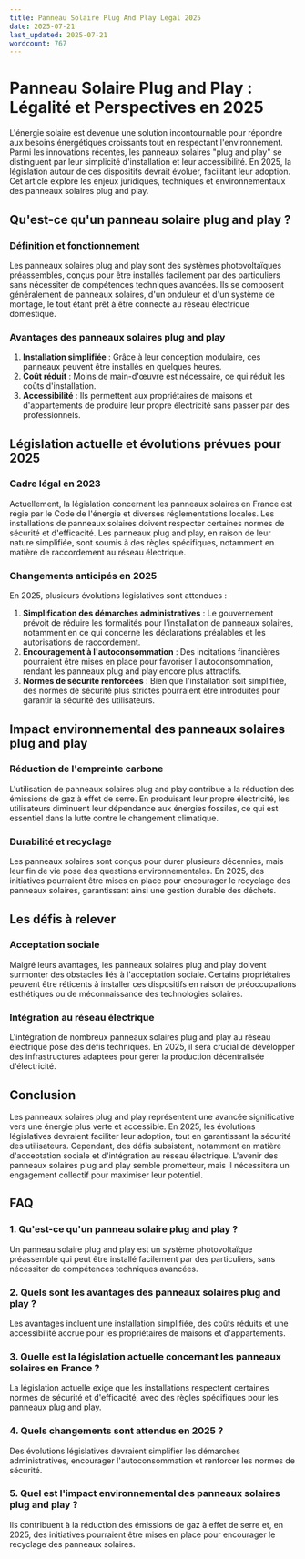 ```yaml
---
title: Panneau Solaire Plug And Play Legal 2025
date: 2025-07-21
last_updated: 2025-07-21
wordcount: 767
---
```


# Panneau Solaire Plug and Play : Légalité et Perspectives en 2025

L'énergie solaire est devenue une solution incontournable pour répondre aux besoins énergétiques croissants tout en respectant l'environnement. Parmi les innovations récentes, les panneaux solaires "plug and play" se distinguent par leur simplicité d'installation et leur accessibilité. En 2025, la législation autour de ces dispositifs devrait évoluer, facilitant leur adoption. Cet article explore les enjeux juridiques, techniques et environnementaux des panneaux solaires plug and play.

## Qu'est-ce qu'un panneau solaire plug and play ?

### Définition et fonctionnement

Les panneaux solaires plug and play sont des systèmes photovoltaïques préassemblés, conçus pour être installés facilement par des particuliers sans nécessiter de compétences techniques avancées. Ils se composent généralement de panneaux solaires, d'un onduleur et d'un système de montage, le tout étant prêt à être connecté au réseau électrique domestique.

### Avantages des panneaux solaires plug and play

1. **Installation simplifiée** : Grâce à leur conception modulaire, ces panneaux peuvent être installés en quelques heures.
2. **Coût réduit** : Moins de main-d'œuvre est nécessaire, ce qui réduit les coûts d'installation.
3. **Accessibilité** : Ils permettent aux propriétaires de maisons et d'appartements de produire leur propre électricité sans passer par des professionnels.

## Législation actuelle et évolutions prévues pour 2025

### Cadre légal en 2023

Actuellement, la législation concernant les panneaux solaires en France est régie par le Code de l'énergie et diverses réglementations locales. Les installations de panneaux solaires doivent respecter certaines normes de sécurité et d'efficacité. Les panneaux plug and play, en raison de leur nature simplifiée, sont soumis à des règles spécifiques, notamment en matière de raccordement au réseau électrique.

### Changements anticipés en 2025

En 2025, plusieurs évolutions législatives sont attendues :

1. **Simplification des démarches administratives** : Le gouvernement prévoit de réduire les formalités pour l'installation de panneaux solaires, notamment en ce qui concerne les déclarations préalables et les autorisations de raccordement.
2. **Encouragement à l'autoconsommation** : Des incitations financières pourraient être mises en place pour favoriser l'autoconsommation, rendant les panneaux plug and play encore plus attractifs.
3. **Normes de sécurité renforcées** : Bien que l'installation soit simplifiée, des normes de sécurité plus strictes pourraient être introduites pour garantir la sécurité des utilisateurs.

## Impact environnemental des panneaux solaires plug and play

### Réduction de l'empreinte carbone

L'utilisation de panneaux solaires plug and play contribue à la réduction des émissions de gaz à effet de serre. En produisant leur propre électricité, les utilisateurs diminuent leur dépendance aux énergies fossiles, ce qui est essentiel dans la lutte contre le changement climatique.

### Durabilité et recyclage

Les panneaux solaires sont conçus pour durer plusieurs décennies, mais leur fin de vie pose des questions environnementales. En 2025, des initiatives pourraient être mises en place pour encourager le recyclage des panneaux solaires, garantissant ainsi une gestion durable des déchets.

## Les défis à relever

### Acceptation sociale

Malgré leurs avantages, les panneaux solaires plug and play doivent surmonter des obstacles liés à l'acceptation sociale. Certains propriétaires peuvent être réticents à installer ces dispositifs en raison de préoccupations esthétiques ou de méconnaissance des technologies solaires.

### Intégration au réseau électrique

L'intégration de nombreux panneaux solaires plug and play au réseau électrique pose des défis techniques. En 2025, il sera crucial de développer des infrastructures adaptées pour gérer la production décentralisée d'électricité.

## Conclusion

Les panneaux solaires plug and play représentent une avancée significative vers une énergie plus verte et accessible. En 2025, les évolutions législatives devraient faciliter leur adoption, tout en garantissant la sécurité des utilisateurs. Cependant, des défis subsistent, notamment en matière d'acceptation sociale et d'intégration au réseau électrique. L'avenir des panneaux solaires plug and play semble prometteur, mais il nécessitera un engagement collectif pour maximiser leur potentiel.

## FAQ

### 1. Qu'est-ce qu'un panneau solaire plug and play ?

Un panneau solaire plug and play est un système photovoltaïque préassemblé qui peut être installé facilement par des particuliers, sans nécessiter de compétences techniques avancées.

### 2. Quels sont les avantages des panneaux solaires plug and play ?

Les avantages incluent une installation simplifiée, des coûts réduits et une accessibilité accrue pour les propriétaires de maisons et d'appartements.

### 3. Quelle est la législation actuelle concernant les panneaux solaires en France ?

La législation actuelle exige que les installations respectent certaines normes de sécurité et d'efficacité, avec des règles spécifiques pour les panneaux plug and play.

### 4. Quels changements sont attendus en 2025 ?

Des évolutions législatives devraient simplifier les démarches administratives, encourager l'autoconsommation et renforcer les normes de sécurité.

### 5. Quel est l'impact environnemental des panneaux solaires plug and play ?

Ils contribuent à la réduction des émissions de gaz à effet de serre et, en 2025, des initiatives pourraient être mises en place pour encourager le recyclage des panneaux solaires.